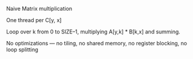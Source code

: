 Naive Matrix multiplication

One thread per C[y, x]   

Loop over k from 0 to SIZE–1, multiplying A[y,k] * B[k,x] and summing.   

No optimizations — no tiling, no shared memory, no register blocking, no loop splitting   
